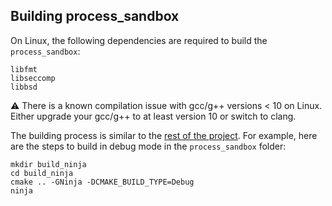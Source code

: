Building process_sandbox 
--------

On Linux, the following dependencies are required to build the `process_sandbox`:

```
libfmt
libseccomp
libbsd
```

:warning: There is a known compilation issue with gcc/g++ versions < 10 on Linux.
Either upgrade your gcc/g++ to at least version 10 or switch to clang.

The building process is similar to the [rest of the project](../../../docs/building.md).
For example, here are the steps to build in debug mode in the `process_sandbox` folder:

```
mkdir build_ninja
cd build_ninja
cmake .. -GNinja -DCMAKE_BUILD_TYPE=Debug
ninja
```
